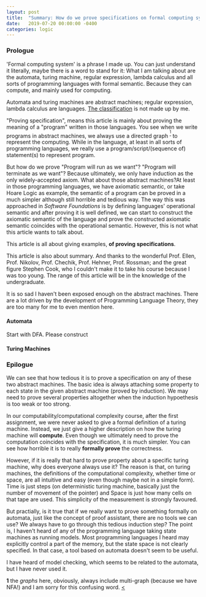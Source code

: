 ```yaml
---
layout: post
title:  "Summary: How do we prove specifications on formal computing systems? 1"
date:   2019-07-20 00:00:00 -0400
categories: logic
---
```

### Prologue
'Formal computing system' is a phrase I made up. You can just understand it literally, maybe there is a word to stand for it: What I am talking about are the automata, turing machine, regular expression, lambda calculus and all sorts of programming languages with formal semantic. Because they can compute, and mainly used for computing.

Automata and turing machines are abstract machines; regular expression, lambda calculus are languages. [The classification](https://cstheory.stackexchange.com/questions/30581/how-would-a-theory-of-computation-course-that-culminated-in-lambda-calculus-as/30589) is not made up by me. 

"Proving specification", means this article is mainly about proving the meaning of a "program" written in those languages. You see when we write programs in abstract machines, we always use a directed graph <sup id="not-really-graph">[${}^{1}$](#nrg)</sup> to represent the computing. While in the language, at least in all sorts of programming languages, we really use a program/script/(sequence of) statement(s) to represent program.

But how do we prove "Program will run as we want"? "Program will terminate as we want"? Because ultimately, we only have induction as the only widely-accepted axiom. What about those abstract machines?At least in those programming languages, we have axiomatic semantic, or take Hoare Logic as example, the semantic of a program can be proved in a much simpler although still horrible and tedious way. The way this was approached in *Software Foundations* is by defining languages' operational semantic and after proving it is well defined, we can start to construct the axiomatic semantic of the language and prove the constructed axiomatic semantic coincides with the operational semantic. However, this is not what this article wants to talk about.

This article is all about giving examples, **of proving specifications**.

This article is also about summary. And thanks to the wonderful Prof. Ellen, Prof. Nikolov, Prof. Chechik, Prof. Hehner, Prof. Rossman; and the great figure Stephen Cook, who I couldn't make it to take his course because I was too young. The range of this article will be in the knowledge of the undergraduate. 

It is so sad I haven't been exposed enough on the abstract machines. There are a lot driven by the development of Programming Language Theory, they are too many for me to even mention here.

#### Automata
Start with DFA. Please construct 



#### Turing Machines



### Epilogue

We can see that how tedious it is to prove a specification on any of these two abstract machines. The basic idea is always attaching some property to each state in the given abstract machine (proved by induction). We may need to prove several properties altogether when the induction hypoethesis is too weak or too strong.


In our computability/computational complexity course, after the first assignment, we were never asked to give a formal definition of a turing machine. Instead, we just give a higher description on how the turing machine will **compute**. Even though we ultimately need to prove the computation coincides with the specification, it is much simpler. You can see how horrible it is to really **formally prove** the correctness.

However, if it is really that hard to prove property about a specific turing machine, why does everyone always use it? The reason is that, on turing machines, the definitions of the computational complexity, whether time or space, are all intuitive and easy (even though maybe not in a simple form). Time is just steps (on deterministic turing machine, basically just the number of movement of the pointer) and Space is just how many cells on that tape are used. This simplicity of the measurement is strongly favoured. 

But practially, is it true that if we really want to prove something formally on automata, just like the concept of proof assistant, there are no tools we can use? We always have to go through this tedious induction step? The point is, I haven't heard of any of the programming language taking state machines as running models. Most programming languages I heard may explicitly control a part of the memory, but the state space is not clearly specified. In that case, a tool based on automata doesn't seem to be useful.

I have heard of model checking, which seems to be related to the automata, but I have never used it.



<b id="nrg">1</b> the *graphs* here, obviously, always include multi-graph (because we have NFA!) and I am sorry for this confusing word. [<](#not-really-graph)
